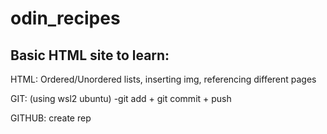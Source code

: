 # odin_recipes
## Basic HTML site to learn:

HTML: Ordered/Unordered lists, inserting img, referencing different pages

GIT: 
(using wsl2 ubuntu)
-git add + git commit + push

GITHUB: create rep
